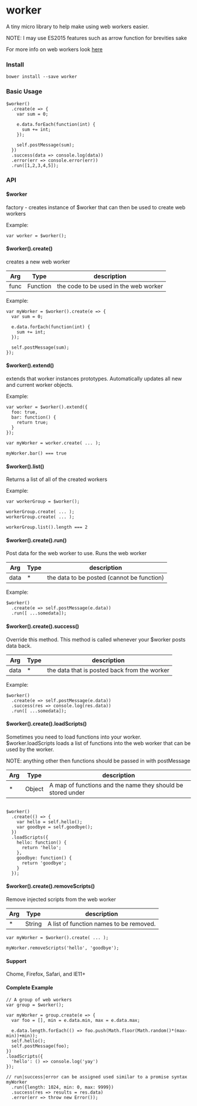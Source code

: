 # worker

A tiny micro library to help make using web workers easier.

NOTE: I may use ES2015 features such as arrow function for brevities sake

For more info on web workers look [here](https://developer.mozilla.org/en-US/docs/Web/API/Web_Workers_API/Using_web_workers)

### Install

```
bower install --save worker
```

### Basic Usage

```JS
$worker()
  .create(e => {
    var sum = 0;
    
    e.data.forEach(function(int) {
      sum += int;
    });
    
    self.postMessage(sum);
  })
  .success(data => console.log(data))
  .error(err => console.error(err))
  .run([1,2,3,4,5]);
```

### API

#### $worker
factory - creates instance of $worker that can then be used to create web workers

Example:
```JS
var worker = $worker();
```

#### $worker().create()
creates a new web worker

| Arg     | Type    | description |
| --------|---------|-------|
| func  | Function   | the code to be used in the web worker    |

Example:
```JS
var myWorker = $worker().create(e => {
  var sum = 0;
  
  e.data.forEach(function(int) {
    sum += int;
  });
  
  self.postMessage(sum);
});
```

#### $worker().extend()
extends that worker instances prototypes. Automatically updates all new and current worker objects.

Example:
```JS
var worker = $worker().extend({
  foo: true,
  bar: function() {
    return true;
  }
});

var myWorker = worker.create( ... );

myWorker.bar() === true
```

#### $worker().list()
Returns a list of all of the created workers

Example:
```JS
var workerGroup = $worker();

workerGroup.create( ... );
workerGroup.create( ... );

workerGroup.list().length === 2
```

#### $worker().create().run()
Post data for the web worker to use. Runs the web worker

| Arg     | Type    | description |
| --------|---------|-------|
| data  | * | the data to be posted (cannot be function)  |

Example:
```JS
$worker()
  .create(e => self.postMessage(e.data))
  .run([ ...somedata]);
```

#### $worker().create().success()
Override this method. This method is called whenever your $worker posts data back.

| Arg     | Type    | description |
| --------|---------|-------|
| data  | * | the data that is posted back from the worker|

Example:
```JS
$worker()
  .create(e => self.postMessage(e.data))
  .success(res => console.log(res.data))
  .run([ ...somedata]);
```

#### $worker().create().loadScripts()
Sometimes you need to load functions into your worker. $worker.loadScripts loads a list of functions into the web worker that can be used by the worker. 

NOTE: anything other then functions should be passed in with postMessage 

| Arg     | Type    | description |
| --------|---------|-------|
| *  | Object | A map of functions and the name they should be stored under  |

```JS

$worker()
  .create(() => {
    var hello = self.hello();
    var goodbye = self.goodbye();
  })
  .loadScripts({
    hello: function() {
      return 'hello';
    }, 
    goodbye: function() {
      return 'goodbye';
    }
  });
```

#### $worker().create().removeScripts()
Remove injected scripts from the web worker

| Arg     | Type    | description |
| --------|---------|-------|
| *  | String | A list of function names to be removed.  |

```JS
var myWorker = $worker().create( ... );

myWorker.removeScripts('hello', 'goodbye');
```
#### Support
Chome, Firefox, Safari, and IE11+

#### Complete Example
```JS
// A group of web workers
var group = $worker();

var myWorker = group.create(e => {
  var foo = [], min = e.data.min, max = e.data.max;
  
  e.data.length.forEach(() => foo.push(Math.floor(Math.random()*(max-min))+min));
  self.hello();
  self.postMessage(foo);
})
.loadScripts({
  'hello': () => console.log('yay')
});

// run|success|error can be assigned used similar to a promise syntax
myWorker
  .run({length: 1024, min: 0, max: 9999})
  .success(res => results = res.data)
  .error(err => throw new Error());
```



